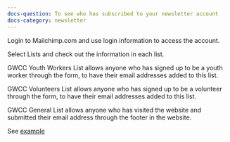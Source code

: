 ```yaml
---
docs-question: To see who has subscribed to your newsletter account
docs-category: newsletter
---
```

Login to Mailchimp.com and use login information to access the account.

Select Lists and check out the information in each list.

GWCC Youth Workers List allows anyone who has signed up to be a youth worker through the form, to have their email addresses added to this list.

GWCC Volunteers List allows anyone who has signed up to be a volunteer through the form, to have their email addresses added to this list.

GWCC General List allows anyone who has visited the website and submitted their email address through the footer in the website.

See <a href="#" data-featherlight="/assets/img/docs/newsletter-1.png">example</a>
